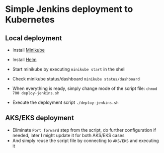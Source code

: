 # Simple Jenkins deployment to Kubernetes
## Local deployment
* Install [Minikube](https://minikube.sigs.k8s.io/docs/start/)
* Install [Helm](https://helm.sh/docs/intro/install/)

* Start minikube by executing `minikube start` in the shell
* Check minikube status/dashboard `minikube status/dashboard`

* When everything is ready, simply change mode of the script file: `chmod 700 deploy-jenkins.sh`
* Execute the deployment script `./deploy-jenkins.sh` 

## AKS/EKS deployment
* Eliminate `Port forward` step from the script, do further configuration if needed, later I might update it for both AKS/EKS cases
* And simply reuse the script file by connecting to `AKS/EKS` and executing it 